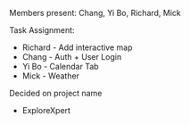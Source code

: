 Members present: Chang, Yi Bo, Richard, Mick

Task Assignment:
* Richard - Add interactive map
* Chang - Auth + User Login
* Yi Bo - Calendar Tab
* Mick - Weather

Decided on project name
* ExploreXpert
